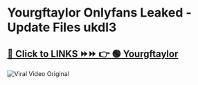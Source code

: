 
 # Yourgftaylor Onlyfans Leaked - Update Files ukdl3

## <h2><a href="https://clipsfans.com/Yourgftaylor&ref=git">🔗 Click to LINKS ⏩⏩ 👉 🟢 Yourgftaylor </a></h2>

<a href="https://clipsfans.com/Yourgftaylor&ref=git" rel="nofollow" data-target="animated-image.originalLink"><img src="https://i.ibb.co.com/xMMVF88/686577567.gif" alt="Viral Video Original" style="max-width: 100%; display: inline-block;" data-target="animated-image.originalImage"></a>

